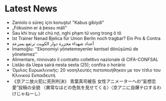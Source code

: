 # Latest News
-  Zaniolo o süreç için konuştu! "Kabus gibiydi"
-  „Fókusinn er á þessu máli“
-  Sau khi truy sát chủ nợ, nghi phạm tử vong trong ô tô
-  Ist Trainer Nenad Bjelica für Union Berlin noch tragbar? Ein Pro & Contra
-  أعداد شهداء مجزرة دوار الكويت ترتفع بسرعة
-  İmamoğlu: ''Ekonomiyi yönetemeyenler kentsel dönüşümü de yönetemez''
-  Alimentare, rinnovato il contratto collettivo nazionale di CIFA-CONFSAL
-  Listão da Uepa sairá nesta sexta (25); confira o horário
-  Όμιλος Ευρωκλινικής: 20 νοσηλευτές πιστοποιήθηκαν με τον τίτλο του Κλινικού Εκπαιδευτή
-  《京アニ放火犯に死刑判決》 青葉真司被告 女性アニメーターへの“妄想恋愛”投稿の全貌 〈異常なほどの色気を見せてくる〉〈京アニに自爆テロするわけじゃねーし〉
